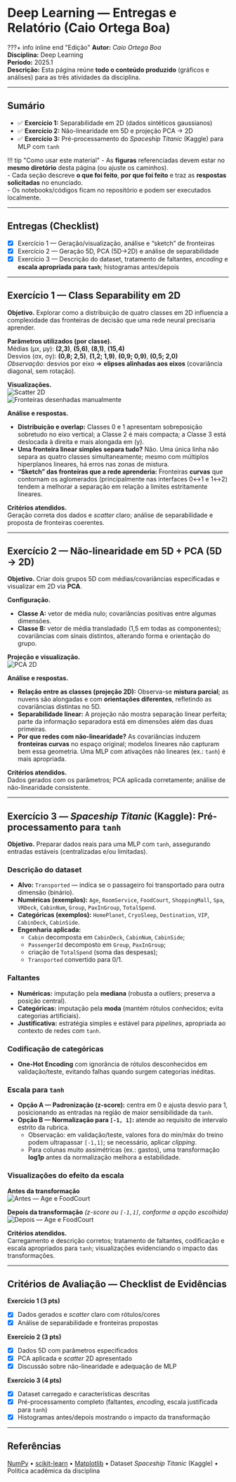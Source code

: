 # Deep Learning — Entregas e Relatório (Caio Ortega Boa)

???+ info inline end "Edição"
    **Autor:** *Caio Ortega Boa*  
    **Disciplina:** Deep Learning  
    **Período:** 2025.1  
    **Descrição:** Esta página reúne **todo o conteúdo produzido** (gráficos e análises) para as três atividades da disciplina.

---

## Sumário

- ✅ **Exercício 1:** Separabilidade em 2D (dados sintéticos gaussianos)  
- ✅ **Exercício 2:** Não-linearidade em 5D e projeção PCA → 2D  
- ✅ **Exercício 3:** Pré-processamento do *Spaceship Titanic* (Kaggle) para MLP com `tanh`

!!! tip "Como usar este material"
    - As **figuras** referenciadas devem estar no **mesmo diretório** desta página (ou ajuste os caminhos).  
    - Cada seção descreve **o que foi feito**, **por que foi feito** e traz as **respostas solicitadas** no enunciado.  
    - Os notebooks/códigos ficam no repositório e podem ser executados localmente.

---

## Entregas (Checklist)

- [x] Exercício 1 — Geração/visualização, análise e “sketch” de fronteiras  
- [x] Exercício 2 — Geração 5D, PCA (5D→2D) e análise de separabilidade  
- [x] Exercício 3 — Descrição do dataset, tratamento de faltantes, *encoding* e **escala apropriada para `tanh`**; histogramas antes/depois

---

## Exercício 1 — Class Separability em 2D

**Objetivo.** Explorar como a distribuição de quatro classes em 2D influencia a complexidade das fronteiras de decisão que uma rede neural precisaria aprender.

**Parâmetros utilizados (por classe).**  
Médias (μx, μy): **(2,3)**, **(5,6)**, **(8,1)**, **(15,4)**  
Desvios (σx, σy): **(0,8; 2,5)**, **(1,2; 1,9)**, **(0,9; 0,9)**, **(0,5; 2,0)**  
*Observação:* desvios por eixo ⇒ **elipses alinhadas aos eixos** (covariância diagonal, sem rotação).

**Visualizações.**  
![Scatter 2D](ex1_scatter.png)  
![Fronteiras desenhadas manualmente](ex1_lines.png)

**Análise e respostas.**
- **Distribuição e overlap:** Classes 0 e 1 apresentam sobreposição sobretudo no eixo vertical; a Classe 2 é mais compacta; a Classe 3 está deslocada à direita e mais alongada em \(y\).  
- **Uma fronteira linear simples separa tudo?** Não. Uma única linha não separa as quatro classes simultaneamente; mesmo com múltiplos hiperplanos lineares, há erros nas zonas de mistura.  
- **“Sketch” das fronteiras que a rede aprenderia:** Fronteiras **curvas** que contornam os aglomerados (principalmente nas interfaces 0↔1 e 1↔2) tendem a melhorar a separação em relação a limites estritamente lineares.

**Critérios atendidos.**  
Geração correta dos dados e *scatter* claro; análise de separabilidade e proposta de fronteiras coerentes.

---

## Exercício 2 — Não-linearidade em 5D + PCA (5D → 2D)

**Objetivo.** Criar dois grupos 5D com médias/covariâncias especificadas e visualizar em 2D via **PCA**.

**Configuração.**  
- **Classe A:** vetor de média nulo; covariâncias positivas entre algumas dimensões.  
- **Classe B:** vetor de média transladado (1,5 em todas as componentes); covariâncias com sinais distintos, alterando forma e orientação do grupo.

**Projeção e visualização.**  
![PCA 2D](ex2_pca.png)

**Análise e respostas.**
- **Relação entre as classes (projeção 2D):** Observa-se **mistura parcial**; as nuvens são alongadas e com **orientações diferentes**, refletindo as covariâncias distintas no 5D.  
- **Separabilidade linear:** A projeção não mostra separação linear perfeita; parte da informação separadora está em dimensões além das duas primeiras.  
- **Por que redes com não-linearidade?** As covariâncias induzem **fronteiras curvas** no espaço original; modelos lineares não capturam bem essa geometria. Uma MLP com ativações não lineares (ex.: `tanh`) é mais apropriada.

**Critérios atendidos.**  
Dados gerados com os parâmetros; PCA aplicada corretamente; análise de não-linearidade consistente.

---

## Exercício 3 — *Spaceship Titanic* (Kaggle): Pré-processamento para `tanh`

**Objetivo.** Preparar dados reais para uma MLP com `tanh`, assegurando entradas estáveis (centralizadas e/ou limitadas).

### Descrição do dataset

- **Alvo:** `Transported` — indica se o passageiro foi transportado para outra dimensão (binário).  
- **Numéricas (exemplos):** `Age`, `RoomService`, `FoodCourt`, `ShoppingMall`, `Spa`, `VRDeck`, `CabinNum`, `Group`, `PaxInGroup`, `TotalSpend`.  
- **Categóricas (exemplos):** `HomePlanet`, `CryoSleep`, `Destination`, `VIP`, `CabinDeck`, `CabinSide`.  
- **Engenharia aplicada:**  
  - `Cabin` decomposta em `CabinDeck`, `CabinNum`, `CabinSide`;  
  - `PassengerId` decomposto em `Group`, `PaxInGroup`;  
  - criação de `TotalSpend` (soma das despesas);  
  - `Transported` convertido para 0/1.

### Faltantes

- **Numéricas:** imputação pela **mediana** (robusta a outliers; preserva a posição central).  
- **Categóricas:** imputação pela **moda** (mantém rótulos conhecidos; evita categorias artificiais).  
- **Justificativa:** estratégia simples e estável para *pipelines*, apropriada ao contexto de redes com `tanh`.

### Codificação de categóricas

- **One-Hot Encoding** com ignorância de rótulos desconhecidos em validação/teste, evitando falhas quando surgem categorias inéditas.

### Escala para `tanh`

- **Opção A — Padronização (z-score):** centra em 0 e ajusta desvio para 1, posicionando as entradas na região de maior sensibilidade da `tanh`.  
- **Opção B — Normalização para `[-1, 1]`:** atende ao requisito de intervalo estrito da rubrica.  
  - Observação: em validação/teste, valores fora do min/máx do treino podem ultrapassar `[-1,1]`; se necessário, aplicar *clipping*.  
  - Para colunas muito assimétricas (ex.: gastos), uma transformação **log1p** antes da normalização melhora a estabilidade.

### Visualizações do efeito da escala

**Antes da transformação**  
![Antes — Age e FoodCourt](ex3_hist_before.png)

**Depois da transformação** *(z-score ou `[-1,1]`, conforme a opção escolhida)*  
![Depois — Age e FoodCourt](ex3_hist_after.png)

**Critérios atendidos.**  
Carregamento e descrição corretos; tratamento de faltantes, codificação e escala apropriados para `tanh`; visualizações evidenciando o impacto das transformações.

---

## Critérios de Avaliação — Checklist de Evidências

**Exercício 1 (3 pts)**  
- [x] Dados gerados e *scatter* claro com rótulos/cores  
- [x] Análise de separabilidade e fronteiras propostas

**Exercício 2 (3 pts)**  
- [x] Dados 5D com parâmetros especificados  
- [x] PCA aplicada e *scatter* 2D apresentado  
- [x] Discussão sobre não-linearidade e adequação de MLP

**Exercício 3 (4 pts)**  
- [x] Dataset carregado e características descritas  
- [x] Pré-processamento completo (faltantes, *encoding*, escala justificada para `tanh`)  
- [x] Histogramas antes/depois mostrando o impacto da transformação

---

## Referências

[NumPy](https://numpy.org/) • [scikit-learn](https://scikit-learn.org/) • [Matplotlib](https://matplotlib.org/) • Dataset *Spaceship Titanic* (Kaggle) • Política acadêmica da disciplina
